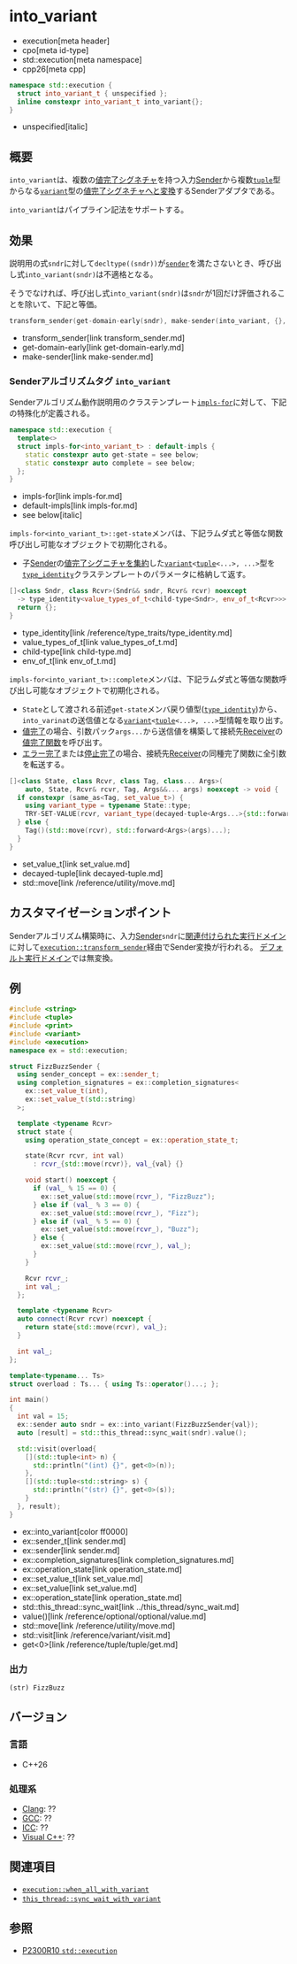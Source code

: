 # into_variant
* execution[meta header]
* cpo[meta id-type]
* std::execution[meta namespace]
* cpp26[meta cpp]

```cpp
namespace std::execution {
  struct into_variant_t { unspecified };
  inline constexpr into_variant_t into_variant{};
}
```
* unspecified[italic]

## 概要
`into_variant`は、複数の[値完了シグネチャ](set_value.md)を持つ入力[Sender](sender.md)から複数[`tuple`](/reference/tuple/tuple.md)型からなる[`variant`](/reference/variant/variant.md)型の[値完了シグネチャへと変換](value_types_of_t.md)するSenderアダプタである。

`into_variant`はパイプライン記法をサポートする。


## 効果
説明用の式`sndr`に対して`decltype((sndr))`が[`sender`](sender.md)を満たさないとき、呼び出し式`into_variant(sndr)`は不適格となる。

そうでなければ、呼び出し式`into_variant(sndr)`は`sndr`が1回だけ評価されることを除いて、下記と等価。

```cpp
transform_sender(get-domain-early(sndr), make-sender(into_variant, {}, sndr))
```
* transform_sender[link transform_sender.md]
* get-domain-early[link get-domain-early.md]
* make-sender[link make-sender.md]


### Senderアルゴリズムタグ `into_variant`
Senderアルゴリズム動作説明用のクラステンプレート[`impls-for`](impls-for.md)に対して、下記の特殊化が定義される。

```cpp
namespace std::execution {
  template<>
  struct impls-for<into_variant_t> : default-impls {
    static constexpr auto get-state = see below;
    static constexpr auto complete = see below;
  };
}
```
* impls-for[link impls-for.md]
* default-impls[link impls-for.md]
* see below[italic]

`impls-for<into_variant_t>::get-state`メンバは、下記ラムダ式と等価な関数呼び出し可能なオブジェクトで初期化される。

- 子[Sender](sender.md)の[値完了シグニチャを集約](value_types_of_t.md)した[`variant`](/reference/variant/variant.md)`<`[`tuple`](/reference/variant/variant.md)`<...>, ...>`型を[`type_identity`](/reference/type_traits/type_identity.md)クラステンプレートのパラメータに格納して返す。

```cpp
[]<class Sndr, class Rcvr>(Sndr&& sndr, Rcvr& rcvr) noexcept
  -> type_identity<value_types_of_t<child-type<Sndr>, env_of_t<Rcvr>>> {
  return {};
}
```
* type_identity[link /reference/type_traits/type_identity.md]
* value_types_of_t[link value_types_of_t.md]
* child-type[link child-type.md]
* env_of_t[link env_of_t.md]

`impls-for<into_variant_t>::complete`メンバは、下記ラムダ式と等価な関数呼び出し可能なオブジェクトで初期化される。

- `State`として渡される前述`get-state`メンバ戻り値型([`type_identity`](/reference/type_traits/type_identity.md))から、`into_varinat`の送信値となる[`variant`](/reference/variant/variant.md)`<`[`tuple`](/reference/variant/variant.md)`<...>, ...>`型情報を取り出す。
- [値完了](set_value.md)の場合、引数パック`args...`から送信値を構築して接続先[Receiver](receiver.md)の[値完了関数](set_value.md)を呼び出す。
- [エラー完了](set_error.md)または[停止完了](set_stopped.md)の場合、接続先[Receiver](receiver.md)の同種完了関数に全引数を転送する。

```cpp
[]<class State, class Rcvr, class Tag, class... Args>(
    auto, State, Rcvr& rcvr, Tag, Args&&... args) noexcept -> void {
  if constexpr (same_as<Tag, set_value_t>) {
    using variant_type = typename State::type;
    TRY-SET-VALUE(rcvr, variant_type(decayed-tuple<Args...>{std::forward<Args>(args)...}));
  } else {
    Tag()(std::move(rcvr), std::forward<Args>(args)...);
  }
}
```
* set_value_t[link set_value.md]
* decayed-tuple[link decayed-tuple.md]
* std::move[link /reference/utility/move.md]


## カスタマイゼーションポイント
Senderアルゴリズム構築時に、入力[Sender](sender.md)`sndr`に[関連付けられた実行ドメイン](get-domain-early.md)に対して[`execution::transform_sender`](transform_sender.md)経由でSender変換が行われる。
[デフォルト実行ドメイン](../execution/default_domain.md)では無変換。


## 例
```cpp example
#include <string>
#include <tuple>
#include <print>
#include <variant>
#include <execution>
namespace ex = std::execution;

struct FizzBuzzSender {
  using sender_concept = ex::sender_t;
  using completion_signatures = ex::completion_signatures<
    ex::set_value_t(int),
    ex::set_value_t(std::string)
  >;

  template <typename Rcvr>
  struct state {
    using operation_state_concept = ex::operation_state_t;

    state(Rcvr rcvr, int val)
      : rcvr_{std::move(rcvr)}, val_{val} {}

    void start() noexcept {
      if (val_ % 15 == 0) {
        ex::set_value(std::move(rcvr_), "FizzBuzz");
      } else if (val_ % 3 == 0) {
        ex::set_value(std::move(rcvr_), "Fizz");
      } else if (val_ % 5 == 0) {
        ex::set_value(std::move(rcvr_), "Buzz");
      } else {
        ex::set_value(std::move(rcvr_), val_);
      }
    }

    Rcvr rcvr_;
    int val_;
  };

  template <typename Rcvr>
  auto connect(Rcvr rcvr) noexcept {
    return state{std::move(rcvr), val_};
  }

  int val_;
};

template<typename... Ts>
struct overload : Ts... { using Ts::operator()...; };

int main()
{
  int val = 15;
  ex::sender auto sndr = ex::into_variant(FizzBuzzSender{val});
  auto [result] = std::this_thread::sync_wait(sndr).value();

  std::visit(overload{
    [](std::tuple<int> n) {
      std::println("(int) {}", get<0>(n));
    },
    [](std::tuple<std::string> s) {
      std::println("(str) {}", get<0>(s));
    }
  }, result);
}
```
* ex::into_variant[color ff0000]
* ex::sender_t[link sender.md]
* ex::sender[link sender.md]
* ex::completion_signatures[link completion_signatures.md]
* ex::operation_state[link operation_state.md]
* ex::set_value_t[link set_value.md]
* ex::set_value[link set_value.md]
* ex::operation_state[link operation_state.md]
* std::this_thread::sync_wait[link ../this_thread/sync_wait.md]
* value()[link /reference/optional/optional/value.md]
* std::move[link /reference/utility/move.md]
* std::visit[link /reference/variant/visit.md]
* get<0>[link /reference/tuple/tuple/get.md]

### 出力
```
(str) FizzBuzz
```


## バージョン
### 言語
- C++26

### 処理系
- [Clang](/implementation.md#clang): ??
- [GCC](/implementation.md#gcc): ??
- [ICC](/implementation.md#icc): ??
- [Visual C++](/implementation.md#visual_cpp): ??


## 関連項目
- [`execution::when_all_with_variant`](when_all_with_variant.md.nolink)
- [`this_thread::sync_wait_with_variant`](../this_thread/sync_wait_with_variant.md)


## 参照
- [P2300R10 `std::execution`](https://www.open-std.org/jtc1/sc22/wg21/docs/papers/2024/p2300r10.html)
